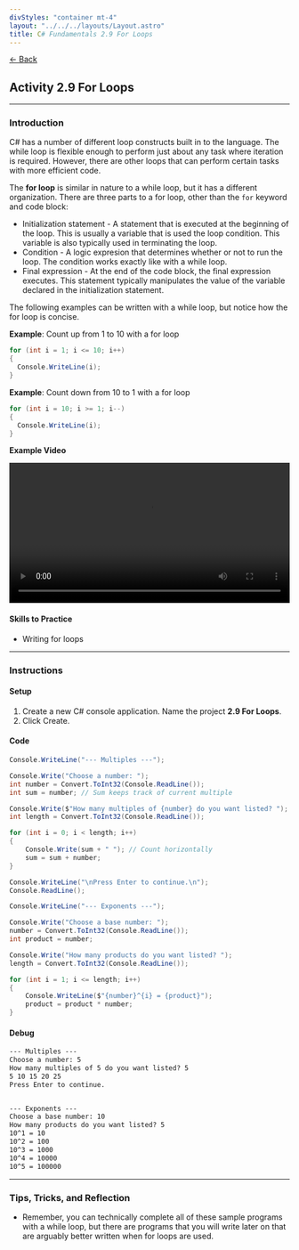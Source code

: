 ```yaml
---
divStyles: "container mt-4"
layout: "../../../layouts/Layout.astro"
title: C# Fundamentals 2.9 For Loops
---
```


[← Back](/c-sharp-fundamentals/)

## Activity 2.9 For Loops

---

### Introduction

C# has a number of different loop constructs built in to the language. The while loop is flexible enough to perform just about any task where iteration is required. However, there are other loops that can perform certain tasks with more efficient code.

The **for loop** is similar in nature to a while loop, but it has a different organization. There are three parts to a for loop, other than the `for` keyword and code block:

- Initialization statement - A statement that is executed at the beginning of the loop. This is usually a variable that is used the loop condition. This variable is also typically used in terminating the loop.
- Condition - A logic expresion that determines whether or not to run the loop. The condition works exactly like with a while loop.
- Final expression - At the end of the code block, the final expression executes. This statement typically manipulates the value of the variable declared in the initialization statement.

The following examples can be written with a while loop, but notice how the for loop is concise.

**Example**: Count up from 1 to 10 with a for loop

```cs
for (int i = 1; i <= 10; i++)
{
  Console.WriteLine(i);
}
```

**Example**: Count down from 10 to 1 with a for loop

```cs
for (int i = 10; i >= 1; i--)
{
  Console.WriteLine(i);
}
```

**Example Video**

<video src="/courses/c-sharp-fundamentals/for-loop-animation.mp4" controls style="width: 100%; max-width: 640px;"></video>

#### Skills to Practice

- Writing for loops

---

### Instructions

#### Setup

1. Create a new C# console application. Name the project **2.9 For Loops**.
2. Click Create.

#### Code

```cs
Console.WriteLine("--- Multiples ---");

Console.Write("Choose a number: ");
int number = Convert.ToInt32(Console.ReadLine());
int sum = number; // Sum keeps track of current multiple

Console.Write($"How many multiples of {number} do you want listed? ");
int length = Convert.ToInt32(Console.ReadLine());

for (int i = 0; i < length; i++)
{
    Console.Write(sum + " "); // Count horizontally
    sum = sum + number;
}

Console.WriteLine("\nPress Enter to continue.\n");
Console.ReadLine();

Console.WriteLine("--- Exponents ---");

Console.Write("Choose a base number: ");
number = Convert.ToInt32(Console.ReadLine());
int product = number;

Console.Write("How many products do you want listed? ");
length = Convert.ToInt32(Console.ReadLine());

for (int i = 1; i <= length; i++)
{
    Console.WriteLine($"{number}^{i} = {product}");
    product = product * number;
}
```

#### Debug

```txt
--- Multiples ---
Choose a number: 5
How many multiples of 5 do you want listed? 5
5 10 15 20 25
Press Enter to continue.


--- Exponents ---
Choose a base number: 10
How many products do you want listed? 5
10^1 = 10
10^2 = 100
10^3 = 1000
10^4 = 10000
10^5 = 100000
```

---

### Tips, Tricks, and Reflection

- Remember, you can technically complete all of these sample programs with a while loop, but there are programs that you will write later on that are arguably better written when for loops are used.
